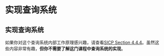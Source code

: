 # 实现查询系统

## 实现查询系统

如果你对这个查询系统内部工作原理感兴趣，请查看[SICP Section 4.4.4](http://mitpress.mit.edu/sicp/full-text/book/book-Z-H-29.html#%_sec_4.4.4)。虽然这些内容非常有趣，**但你不需要了解这门课程中查询系统的实现**。
